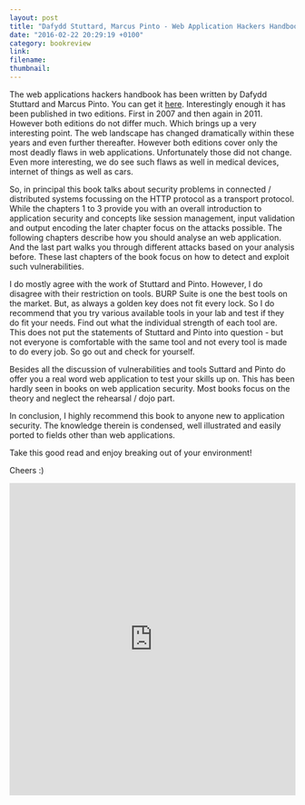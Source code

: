 ```yaml
---
layout: post
title: "Dafydd Stuttard, Marcus Pinto - Web Application Hackers Handbook"
date: "2016-02-22 20:29:19 +0100"
category: bookreview 
link:
filename:
thumbnail:
---
```

The web applications hackers handbook has been written by Dafydd Stuttard and Marcus Pinto.
You can get it [here](http://www.amazon.com/The-Web-Application-Hackers-Handbook/dp/1118026470/ref=dp_ob_title_bk). 
Interestingly enough it has been published in two editions. First in 2007 and then again in 2011. 
However both editions do not differ much. Which brings up a very interesting point. The web 
landscape has changed dramatically within these years and even further thereafter. However 
both editions cover only the most deadly flaws in web applications. Unfortunately those did 
not change. Even more interesting, we do see such flaws as well in medical devices, internet 
of things as well as cars.

So, in principal this book talks about security problems in connected / distributed systems
focussing on the HTTP protocol as a transport protocol. While the chapters
1 to 3 provide you with an overall introduction to application security and concepts like
session management, input validation and output encoding the later chapter focus on the 
attacks possible. The following chapters describe how you should analyse an web application.
And the last part walks you through different attacks based on your analysis before. These last
chapters of the book focus on how to detect and exploit such vulnerabilities.

I do mostly agree with the work of Stuttard and Pinto. However, I do disagree with their restriction
on tools. BURP Suite is one the best tools on the market. But, as always a golden key does
not fit every lock. So I do recommend that you try various available tools in your lab and test
if they do fit your needs. Find out what the individual strength of each tool are. This
does not put the statements of Stuttard and Pinto into question - but not everyone is comfortable
with the same tool and not every tool is made to do every job. So go out and check for yourself.

Besides all the discussion of vulnerabilities and tools Suttard and Pinto do offer you a
real word web application to test your skills up on. This has been hardly seen in books on web application
security. Most books focus on the theory and neglect the rehearsal / dojo part.

In conclusion, I highly recommend this book to anyone new to application security. The knowledge
therein is condensed, well illustrated and easily ported to fields other than web applications.

Take this good read and enjoy breaking out of your environment!

Cheers :)


<iframe type="text/html" width="100%" height="550" frameborder="0" allowfullscreen style="max-width:100%" src="https://lesen.amazon.de/kp/card?asin=B005LVQA9S&asin=B005LVQA9S&preview=inline&linkCode=kpe&ref_=cm_sw_r_kb_dp_ke.GxbMQWNE6E" ></iframe>
